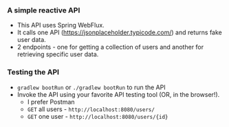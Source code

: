 ### A simple reactive API

* This API uses Spring WebFlux.
* It calls one API (https://jsonplaceholder.typicode.com/) and returns fake user data.
* 2 endpoints - one for getting a collection of users and another for retrieving specific user data.

### Testing the API
* `gradlew bootRun` or `./gradlew bootRun` to run the API
* Invoke the API using your favorite API testing tool (OR, in the browser!). 
    * I prefer Postman
    * `GET` all users - `http://localhost:8080/users/`
    * `GET` one user - `http://localhost:8080/users/{id}` 